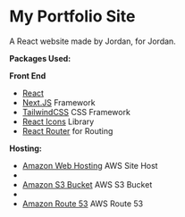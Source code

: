 # My Portfolio Site
A React website made by Jordan, for Jordan.

**Packages Used:**

**Front End**
* [React](https://react.dev/)
* [Next.JS](https://nextjs.org/) Framework 
* [TailwindCSS](https://tailwindcss.com/) CSS Framework
* [React Icons](https://react-icons.github.io/react-icons/) Library
* [React Router](https://reactrouter.com/en/main/start/overview) for Routing

**Hosting:**
* [Amazon Web Hosting](https://aws.amazon.com/websites/) AWS Site Host
* 
* [Amazon S3 Bucket](https://aws.amazon.com/s3/) AWS S3 Bucket
* 
* [Amazon Route 53](https://aws.amazon.com/route53/) AWS Route 53

